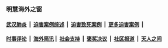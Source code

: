 
### 明慧海外之窗

####  [武汉肺炎](indexes/365.md?t=05021301) &nbsp;|&nbsp;  [迫害案例综述](indexes/328.md?t=05021301) &nbsp;|&nbsp; [迫害致死案例](indexes/277.md?t=05021301)  &nbsp;|&nbsp; [更多迫害案例](indexes/81.md?t=05021301)  &nbsp;|&nbsp; 
####  [时事评论](indexes/19.md?t=05021301) &nbsp;|&nbsp; [海外简讯](indexes/245.md?t=05021301)&nbsp;|&nbsp;  [社会支持](indexes/140.md?t=05021301) &nbsp;|&nbsp; [褒奖决议](indexes/282.md?t=05021301) &nbsp;|&nbsp; [社区报道](indexes/91.md?t=05021301)  &nbsp;|&nbsp; [天人之间](indexes/78.md?t=05021301) 

